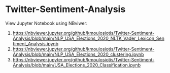 # Twitter-Sentiment-Analysis

View Jupyter Notebook using NBviwer:

1) https://nbviewer.jupyter.org/github/kmoulosiotis/Twitter-Sentiment-Analysis/blob/main/NLP_USA_Elections_2020_NLTK_Vader_Lexicon_Sentiment_Analysis.ipynb
2) https://nbviewer.jupyter.org/github/kmoulosiotis/Twitter-Sentiment-Analysis/blob/main/NLP_USA_Elections_2020_clustering.ipynb
3) https://nbviewer.jupyter.org/github/kmoulosiotis/Twitter-Sentiment-Analysis/blob/main/USA_Elections_2020_Classification.ipynb

